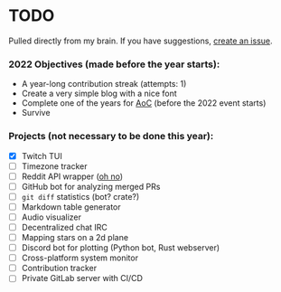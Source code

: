 # TODO

Pulled directly from my brain. If you have suggestions, [create an issue](https://github.com/Xithrius/TODO/issues/new).

### 2022 Objectives (made before the year starts):
- A year-long contribution streak (attempts: 1)
- Create a very simple blog with a nice font
- Complete one of the years for [AoC](https://adventofcode.com/) (before the 2022 event starts)
- Survive

### Projects (not necessary to be done this year):
- [x] Twitch TUI
- [ ] Timezone tracker
- [ ] Reddit API wrapper ([oh no](https://www.reddit.com/dev/api))
- [ ] GitHub bot for analyzing merged PRs
- [ ] `git diff` statistics (bot? crate?)
- [ ] Markdown table generator
- [ ] Audio visualizer
- [ ] Decentralized chat IRC
- [ ] Mapping stars on a 2d plane
- [ ] Discord bot for plotting (Python bot, Rust webserver)
- [ ] Cross-platform system monitor
- [ ] Contribution tracker
- [ ] Private GitLab server with CI/CD
